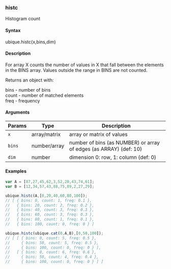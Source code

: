 ### histc

Histogram count


#### Syntax

ubique.histc(x,bins,dim)


#### Description

For array X counts the number of values in X that fall between the elements in the BINS array. Values outside the range in BINS are not counted.  
  
Returns an object with:  
  
bins - number of bins  
count - number of matched elements  
freq - frequency  



#### Arguments

|Params|Type|Description
|---------|----|-----------
|`x` | array/matrix | array or matrix of values
|`bins` | number/array | number of bins (as NUMBER) or array of edges (as ARRAY) (def: 10)
|`dim` | number | dimension 0: row, 1: column (def: 0)


#### Examples

```js
var A = [87,27,45,62,3,52,20,43,74,61];
var B = [12,34,57,43,88,75,89,2,27,29];

ubique.histc(A,[0,20,40,60,80,100]);
// [ { bins: 0, count: 1, freq: 0.1 },
//   { bins: 20, count: 2, freq: 0.2 },
//   { bins: 40, count: 3, freq: 0.3 },
//   { bins: 60, count: 3, freq: 0.3 },
//   { bins: 80, count: 1, freq: 0.1 },
//   { bins: 100, count: 0, freq: 0 } ]

ubique.histc(ubique.cat(0,A,B),[0,50,100]);
// [ [ { bins: 0, count: 5, freq: 0.5 },
//     { bins: 50, count: 5, freq: 0.5 },
//     { bins: 100, count: 0, freq: 0 } ],
//   [ { bins: 0, count: 6, freq: 0.6 },
//     { bins: 50, count: 4, freq: 0.4 },
//     { bins: 100, count: 0, freq: 0 } ] ]
```


